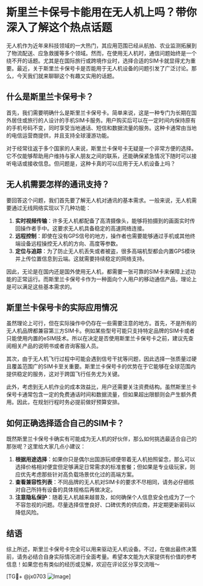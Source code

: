 # 斯里兰卡保号卡能用在无人机上吗？带你深入了解这个热点话题

无人机作为近年来科技领域的一大热门，其应用范围已经从航拍、农业监测拓展到了物流配送、应急救援等多个领域。然而，在使用无人机时，通信问题始终是一个绕不开的话题。尤其是在国际旅行或跨境作业时，选择合适的SIM卡就显得尤为重要。最近，关于斯里兰卡保号卡是否能用于无人机设备的问题引发了广泛讨论。那么，今天我们就来聊聊这个有趣又实用的话题。

## 什么是斯里兰卡保号卡？

首先，我们需要明确什么是斯里兰卡保号卡。简单来说，这是一种专门为长期在国外居住或旅行的人设计的手机SIM卡服务。用户购买后可以在一定时间内保持原有的手机号码不变，同时享受当地通话、短信和数据流量的服务。这种卡通常由当地的电信运营商提供，并且支持全球漫游功能。

对于经常往返于多个国家的人来说，斯里兰卡保号卡无疑是一个非常方便的选择。它不仅能够帮助用户维持与家人朋友之间的联系，还能确保紧急情况下随时可以接听电话或接收信息。但问题是，这种卡真的可以应用于无人机设备上吗？

## 无人机需要怎样的通讯支持？

要回答这个问题，我们首先要了解无人机对通讯的基本需求。一般来说，无人机需要通过无线网络实现以下几种功能：

1. **实时视频传输**：许多无人机都配备了高清摄像头，能够将拍摄到的画面实时传回操作者手中。这要求无人机具备稳定的高速网络连接。
2. **远程控制**：即使在没有GPS信号的地方，操作者也需要能够通过手机或其他终端设备远程操控无人机的方向、高度等参数。
3. **定位与追踪**：为了防止无人机丢失或者被盗，很多高端机型都会内置GPS模块并上传位置信息到云端。这就需要持续稳定的网络支持。

因此，无论是在国内还是国外使用无人机，都需要一张可靠的SIM卡来保障上述功能的正常运行。而斯里兰卡保号卡作为一种面向个人用户的移动通信产品，理论上是可以满足这些基本需求的。

## 斯里兰卡保号卡的实际应用情况

虽然理论上可行，但在实际操作中仍存在一些需要注意的地方。首先，不是所有的无人机品牌都兼容第三方SIM卡。例如某些型号可能只支持特定品牌的SIM卡或者只能使用内置的eSIM技术。所以在决定是否使用斯里兰卡保号卡之前，建议先查阅相关产品的说明书或者咨询客服人员。

其次，由于无人机飞行过程中可能会遇到信号干扰等问题，因此选择一张质量过硬且覆盖范围广的SIM卡至关重要。斯里兰卡保号卡的优势在于它能够在全球范围内提供稳定的服务，这对于跨国飞行任务尤为关键。

此外，考虑到无人机作业的成本效益比，用户还需要关注资费结构。虽然斯里兰卡保号卡通常包含一定的免费通话时间和数据流量，但如果超出限额则会产生额外费用。因此，在规划行程时务必提前做好预算安排。

## 如何正确选择适合自己的SIM卡？

既然斯里兰卡保号卡确实有可能成为无人机的好伙伴，那么如何挑选最适合自己的那张呢？这里给大家几点小建议：

1. **根据用途选择**：如果你只是偶尔出国游玩顺便带着无人机拍照留念，那么可以选择价格相对便宜但足够满足日常需求的标准套餐；但如果是专业级玩家，则应优先考虑那些针对高负载场景优化过的高端方案。
2. **查看兼容性列表**：不同品牌的无人机对SIM卡的要求不尽相同，请务必仔细核对自己所持有设备的具体规格后再做决定。
3. **注意隐私保护**：随着无人机越来越普及，如何确保个人信息安全也成为了一个不容忽视的问题。尽量选择信誉良好、口碑优秀的供应商，并定期更新密码以降低风险。

## 结语

综上所述，斯里兰卡保号卡完全可以用来驱动无人机设备。不过，在做出最终决策前，请务必结合自身实际情况进行全面考量。希望本文能为大家提供有价值的参考信息！如果您也有类似的经历或见解，欢迎在评论区分享交流哦～

[TG💪+ @jx0703 ![Image](https://github.com/user-attachments/assets/dbca1d08-cadb-493c-b0ec-ad6f7a83f270)]